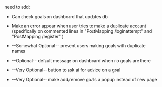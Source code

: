need to add:

- Can check goals on dashboard that updates db
- Make an error appear when user tries to make a duplicate account (specifically on commented lines in "PostMapping /loginattempt" and "PostMapping /register" )

- --Somewhat Optional-- prevent users making goals with duplicate names

- --Optional-- default message on dashboard when no goals are there
- --Very Optional-- button to ask ai for advice on a goal
- --Very Optional-- make add/remove goals a popup instead of new page
